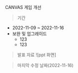 CANVAS 게임 개선
>기간
  + 2022-11-09 ~ 2022-11-16
+ 보완 및 업그레이드
  + 123
  + 123
> 발표 자료
![ppt 화면]

> 마지막 수정 날짜(2022-11-16)

